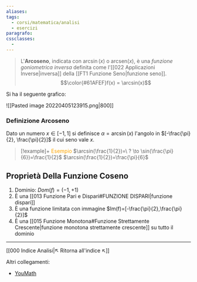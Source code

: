 ```yaml
---
aliases:
tags:
  - corsi/matematica/analisi
  - esercizi
paragrafo:
cssclasses:
  -
---
```

>L'**Arcoseno**, indicata con $\arcsin(x)$ o $\text{arcsen}(x)$, è una *funzione goniometrica inversa* definita come l'[[022 Applicazioni Inverse|inversa]] della [[FT1 Funzione Seno|funzione seno]].
>$$\color{#61AFEF}f(x) = \arcsin(x)$$

Si ha il seguente grafico:

![[Pasted image 20220405123915.png|800]]

### Definizione Arcoseno
Dato un numero $x\in[-1,1]$ si definisce $\alpha=\arcsin(x)$ l'angolo in $[-\frac{\pi}{2}, \frac{\pi}{2}]$ il cui seno vale $x$.

> [!example]+ <font color="orange">Esempio</font>
>$\arcsin(\frac{1}{2})=\ ? \to \sin(\frac{\pi}{6})=\frac{1}{2}$
>$\arcsin(\frac{1}{2})=\frac{\pi}{6}$


## Proprietà Della Funzione Coseno
1. Dominio: $Dom(f)=(-1, +1)$
2. È una [[013 Funzione Pari e Dispari#FUNZIONE DISPARI|funzione dispari]]
3. È una funzione limitata con immagine $Im(f)=[-\frac{\pi}{2},\frac{\pi}{2}]$
4. È una [[015 Funzione Monotona#Funzione Strettamente Crescente|funzione monotona strettamente crescente]] su tutto il dominio

___
[[000 Indice Analisi|↖ Ritorna all'indice ↖]]

Altri collegamenti: 
- [YouMath](https://www.youmath.it/lezioni/analisi-matematica/le-funzioni-elementari-e-le-loro-proprieta/375-arcoseno.html)